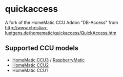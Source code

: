 # quickaccess
A fork of the HomeMatic CCU Addon "DB-Access" from http://www.christian-luetgens.de/homematic/quickaccess/QuickAccess.htm

## Supported CCU models
* [HomeMatic CCU3](https://www.eq-3.de/produkte/homematic/zentralen-und-gateways/smart-home-zentrale-ccu3.html) / [RaspberryMatic](http://raspberrymatic.de/)
* [HomeMatic CCU2](https://www.eq-3.de/produkt-detail-zentralen-und-gateways/items/homematic-zentrale-ccu-2.html)
* HomeMatic CCU1
